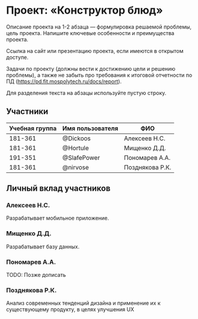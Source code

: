 # Проект: «Конструктор блюд»

Описание проекта на 1-2 абзаца — формулировка решаемой проблемы, цель проекта. Напишите ключевые особенности и преимущества проекта.

Ссылка на сайт или презентацию проекта, если имеются в открытом доступе.

Задачи по проекту (должны вести к достижению цели и решению проблемы), а также не забыть про требования к итоговой отчетности по ПД (https://pd.fit.mospolytech.ru/docs/report).

Для разделения текста на абзацы используйте пустую строку.

## Участники

| Учебная группа | Имя пользователя | ФИО                      |
|----------------|------------------|--------------------------|
| 181-361        | @Dickoos         | Алексеев Н.С.            |
| 181-361        | @Hortule         | Мищенко Д.Д.             |
| 191-351        | @SlafePower      | Пономарев А.А.           |
| 181-361        | @nirvose         | Позднякова Р.К.          |

## Личный вклад участников

### Алексеев Н.С.

Разрабатывает мобильное приложение.

### Мищенко Д.Д.

Разрабатывает базу данных.

### Пономарев А.А.

TODO: Позже дописать

### Позднякова Р.К.

Анализ современных тенденций дизайна и применение их к существующему продукту, в целях улучшения UX
